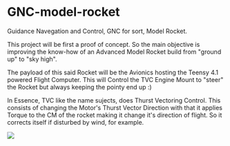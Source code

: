 # GNC-model-rocket
Guidance Navegation and Control, GNC for sort, Model Rocket.

This project will be first a proof of concept. So the main objective is improving the know-how of an Advanced Model Rocket build from "ground up" to "sky high".

The payload of this said Rocket will be the Avionics hosting the Teensy 4.1 powered Flight Computer.
This will Control the TVC Engine Mount to "steer" the Rocket but always keeping the pointy end up :)

In Essence, TVC like the name sujects, does Thurst Vectoring Control. This consists of changing the Motor's Thurst Vector Direction with that it applies Torque to the CM of the rocket making it change it's direction of flight. 
So it corrects itself if disturbed by wind, for example.

![](https://www.grc.nasa.gov/www/k-12/rocket/Images/rktcontrl.gif)
